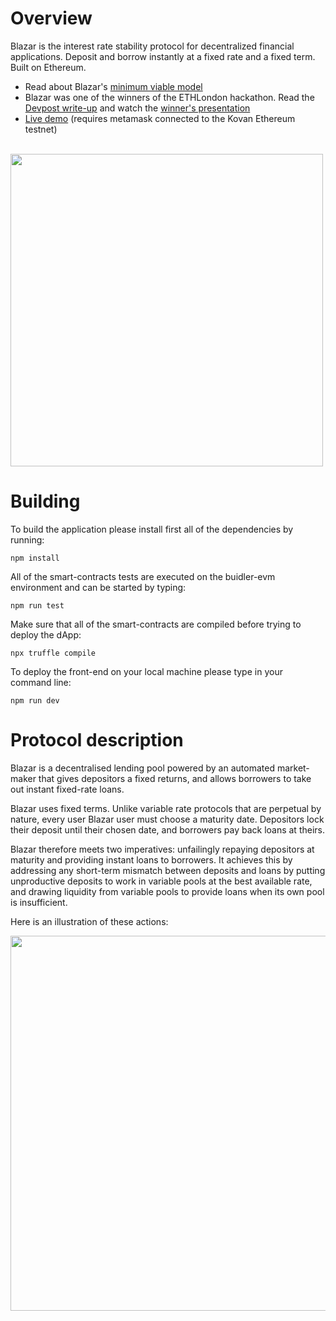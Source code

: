 # Overview

Blazar is the interest rate stability protocol for decentralized financial applications. Deposit and borrow instantly at a fixed rate and a fixed term. Built on Ethereum.


- Read about Blazar's [minimum viable model](https://medium.com/blazar-defi/defis-fixed-rate-lending-primitive-83428d550d8e)
- Blazar was one of the winners of the ETHLondon hackathon. Read the <a href="https://devpost.com/software/daj-get-your-future-interest-right-now" target="_blank">Devpost write-up</a> and watch the [winner's presentation](https://www.youtube.com/watch?v=6BD6vqvY5RQ&list=PLXzKMXK2aHh6pUla8qIW6_9gPSZOXyeIS&index=4&t=0s) 
- <a href="https://blazar.now.sh" target="_blank">Live demo</a> (requires metamask connected to the Kovan Ethereum testnet)

<br/>
<img src="https://blazar.xyz/img/section-2/deposit-ipad.png" width=500/>


# Building

To build the application please install first all of the dependencies by running:

    npm install

All of the smart-contracts tests are executed on the buidler-evm environment and can be started by typing:

    npm run test

Make sure that all of the smart-contracts are compiled before trying to deploy the dApp:

    npx truffle compile

To deploy the front-end on your local machine please type in your command line:

    npm run dev


# Protocol description

Blazar is a decentralised lending pool powered by an automated market-maker that gives depositors a fixed returns, and allows borrowers to take out instant fixed-rate loans.

Blazar uses fixed terms. Unlike variable rate protocols that are perpetual by nature, every user Blazar user must choose a maturity date. Depositors lock their deposit until their chosen date, and borrowers pay back loans at theirs.

Blazar therefore meets two imperatives: unfailingly repaying depositors at maturity and providing instant loans to borrowers. It achieves this by addressing any short-term mismatch between deposits and loans by putting unproductive deposits to work in variable pools at the best available rate, and drawing liquidity from variable pools to provide loans when its own pool is insufficient.

Here is an illustration of these actions:

<img src="https://miro.medium.com/max/1540/1*z2EubbVT7NreJKGP58tpuQ.png" width=600/>
